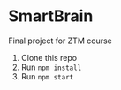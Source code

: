 # SmartBrain
Final project for ZTM course

1. Clone this repo
2. Run `npm install`
3. Run `npm start`
